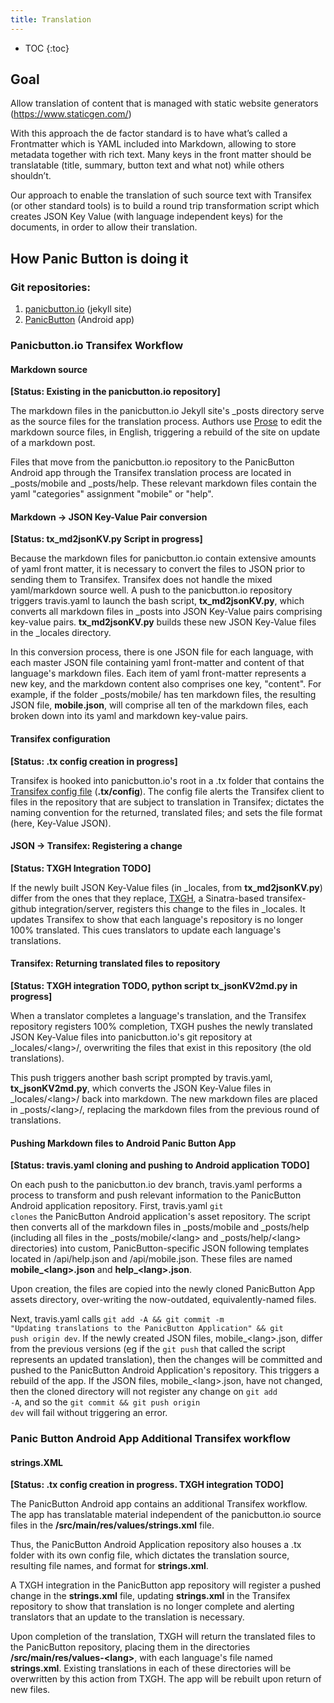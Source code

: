 ```yaml
---
title: Translation
---
```


* TOC
{:toc}

## Goal

Allow translation of content that is managed with static website generators (https://www.staticgen.com/)

With this approach the de factor standard is to have what’s called a Frontmatter which is YAML included into Markdown, allowing to store metadata together with rich text. Many keys in the front matter should be translatable (title, summary, button text and what not) while others shouldn’t.

Our approach to enable the translation of such source text with Transifex (or other standard tools) is to build a round trip transformation script which creates JSON Key Value (with language independent keys) for the documents, in order to allow their translation.

## How Panic Button is doing it

### Git repositories: 

1. [panicbutton.io](https://github.com/PanicInitiative/panicbutton.io) (jekyll site)
2. [PanicButton](https://github.com/PanicInitiative/PanicButton) (Android app) 

### Panicbutton.io Transifex Workflow

#### Markdown source

**[Status: Existing in the panicbutton.io repository]**

The markdown files in the panicbutton.io Jekyll site's _posts directory serve as the source files for the translation process. Authors use [Prose](https://admin.panicbutton.io/) to edit the markdown source files, in English, triggering a rebuild of the site on update of a markdown post. 

Files that move from the panicbutton.io repository to the PanicButton Android app through the Transifex translation process are located in _posts/mobile and _posts/help. These relevant markdown files contain the yaml "categories" assignment "mobile" or "help". 

#### Markdown -> JSON Key-Value Pair conversion

**[Status: tx_md2jsonKV.py Script in progress]**

Because the markdown files for panicbutton.io contain extensive amounts of yaml front matter, it is necessary to convert the files to JSON prior to sending them to Transifex. Transifex does not handle the mixed yaml/markdown source well. A push to the panicbutton.io repository triggers travis.yaml to launch the bash script, **tx_md2jsonKV.py**, which converts all markdown files in _posts into JSON Key-Value pairs comprising key-value pairs. **tx_md2jsonKV.py** builds these new JSON Key-Value files in the _locales directory. 

In this conversion process, there is one JSON file for each language, with each master JSON file containing yaml front-matter and content of that language's markdown files. Each item of yaml front-matter represents a new key, and the markdown content also comprises one key, "content". For example, if the folder _posts/mobile/ has ten markdown files, the resulting JSON file, **mobile.json**, will comprise all ten of the markdown files, each broken down into its yaml and markdown key-value pairs. 

#### Transifex configuration

**[Status: .tx config creation in progress]**

Transifex is hooked into panicbutton.io's root in a .tx folder that contains the [Transifex config file](http://docs.transifex.com/client/config/) (**.tx/config**). The config file alerts the Transifex client to files in the repository that are subject to translation in Transifex; dictates the naming convention for the returned, translated files; and sets the file format (here, Key-Value JSON). 

#### JSON -> Transifex: Registering a change

**[Status: TXGH Integration TODO]**

If the newly built JSON Key-Value files (in _locales, from **tx_md2jsonKV.py**) differ from the ones that they replace, [TXGH](https://github.com/transifex/txgh), a Sinatra-based transifex-github integration/server, registers this change to the files in _locales. It updates Transifex to show that each language's repository is no longer 100% translated. This cues translators to update each language's translations. 

#### Transifex: Returning translated files to repository

**[Status: TXGH integration TODO, python script tx_jsonKV2md.py in progress]**

When a translator completes a language's translation, and the Transifex repository registers 100% completion, TXGH pushes the newly translated JSON Key-Value files into panicbutton.io's git repository at _locales/\<lang\>/, overwriting the files that exist in this repository (the old translations). 

This push triggers another bash script prompted by travis.yaml, **tx_jsonKV2md.py**, which converts the JSON Key-Value files in _locales/\<lang\>/ back into markdown. The new markdown files are placed in _posts/\<lang\>/, replacing the markdown files from the previous round of translations. 

#### Pushing Markdown files to Android Panic Button App

**[Status: travis.yaml cloning and pushing to Android application TODO]**

On each push to the panicbutton.io dev branch, travis.yaml performs a process to transform and push relevant information to the PanicButton Android application repository. First, travis.yaml <code>git clones</code> the PanicButton Android application's asset repository. The script then converts all of the markdown files in \_posts/mobile and \_posts/help (including all files in the \_posts/mobile/\<lang\> and \_posts/help/\<lang\> directories) into custom, PanicButton-specific JSON following templates located in /api/help.json and /api/mobile.json. These files are named **mobile\_\<lang\>.json** and **help\_\<lang\>.json**. 

Upon creation, the files are copied into the newly cloned PanicButton App assets directory, over-writing the now-outdated, equivalently-named files. 

Next, travis.yaml calls <code>git add -A && git commit -m "Updating translations to the PanicButton Application" && git push origin dev</code>. If the newly created JSON files, mobile_\<lang\>.json, differ from the previous versions (eg if the <code>git push</code> that called the script represents an updated translation), then the changes will be committed and pushed to the PanicButton Android Application's repository. This triggers a rebuild of the app. If the JSON files, mobile_\<lang\>.json, have not changed, then the cloned directory will not register any change on <code>git add -A</code>, and so the <code>git commit && git push origin dev</code> will fail without triggering an error. 

### Panic Button Android App Additional Transifex workflow

#### strings.XML

**[Status: .tx config creation in progress. TXGH integration TODO]**

The PanicButton Android app contains an additional Transifex workflow. The app has translatable material independent of the panicbutton.io source files in the **/src/main/res/values/strings.xml** file. 

Thus, the PanicButton Android Application repository also houses a .tx folder with its own config file, which dictates the translation source, resulting file names, and format for **strings.xml**.

A TXGH integration in the PanicButton app repository will register a pushed change in the **strings.xml** file, updating **strings.xml** in the Transifex repository to show that translation is no longer complete and alerting translators that an update to the translation is necessary. 

Upon completion of the translation, TXGH will return the translated files to the PanicButton repository, placing them in the directories **/src/main/res/values-\<lang\>**, with each language's file named **strings.xml**. Existing translations in each of these directories will be overwritten by this action from TXGH. The app will be rebuilt upon return of new files. 
